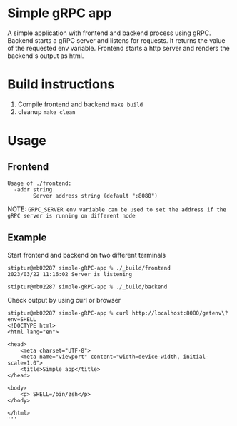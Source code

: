 # Simple gRPC app
A simple application with frontend and backend process using gRPC. 
Backend starts a gRPC server and listens for requests. It returns the value of
the requested env variable. 
Frontend starts a http server and renders the backend's output as html.

# Build instructions
1. Compile frontend and backend `make build`
2. cleanup `make clean`

# Usage

## Frontend
```
Usage of ./frontend:
  -addr string
    	Server address string (default ":8080")
```
NOTE: `GRPC_SERVER env variable can be used to set the address if the gRPC server is running on different node`

## Example
Start frontend and backend on two different terminals

```
stiptur@mb02287 simple-gRPC-app % ./_build/frontend
2023/03/22 11:16:02 Server is listening

stiptur@mb02287 simple-gRPC-app % ./_build/backend
```
Check output by using curl or browser

```
stiptur@mb02287 simple-gRPC-app % curl http://localhost:8080/getenv\?env=SHELL
<!DOCTYPE html>
<html lang="en">

<head>
    <meta charset="UTF-8">
    <meta name="viewport" content="width=device-width, initial-scale=1.0">
    <title>Simple app</title>
</head>

<body>
    <p> SHELL=/bin/zsh</p>
</body>

</html>
'''
